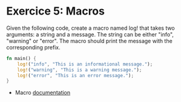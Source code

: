 # Exercice 5: Macros

Given the following code, create a macro named log! that takes two arguments: a string and a message. The string can be either "info", "warning" or "error". The macro should print the message with the corresponding prefix.

```rust
fn main() {
    log!("info", "This is an informational message.");
    log!("warning", "This is a warning message.");
    log!("error", "This is an error message.");
}
```

- Macro [documentation](https://doc.rust-lang.org/book/ch19-06-macros.html)
